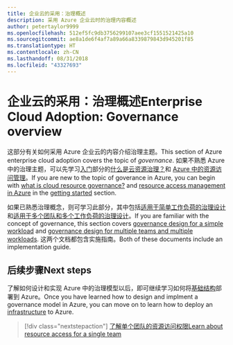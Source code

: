 ```yaml
---
title: 企业云的采用：治理概述
description: 采用 Azure 企业云时的治理内容概述
author: petertaylor9999
ms.openlocfilehash: 512ef5fc9db3756299107aee3cf1551521425a10
ms.sourcegitcommit: ae8a1de6f4af7a89a66a8339879843d945201f85
ms.translationtype: HT
ms.contentlocale: zh-CN
ms.lasthandoff: 08/31/2018
ms.locfileid: "43327693"
---
```

# <a name="enterprise-cloud-adoption-governance-overview"></a><span data-ttu-id="ed1cc-103">企业云的采用：治理概述</span><span class="sxs-lookup"><span data-stu-id="ed1cc-103">Enterprise Cloud Adoption: Governance overview</span></span>

<span data-ttu-id="ed1cc-104">这部分有关如何采用 Azure 企业云的内容介绍治理主题。</span><span class="sxs-lookup"><span data-stu-id="ed1cc-104">This section of Azure enterprise cloud adoption covers the topic of *governance*.</span></span> <span data-ttu-id="ed1cc-105">如果不熟悉 Azure 中的治理主题，可以先学习[入门](../getting-started/overview.md)部分的[什么是云资源治理？](../getting-started/what-is-governance.md)和 [Azure 中的资源访问管理](../getting-started/azure-resource-access.md)。</span><span class="sxs-lookup"><span data-stu-id="ed1cc-105">If you are new to the topic of goverance in Azure, you can begin with [what is cloud resource governance?](../getting-started/what-is-governance.md) and [resource access management in Azure](../getting-started/azure-resource-access.md) in the [getting started](../getting-started/overview.md) section.</span></span>

<span data-ttu-id="ed1cc-106">如果已熟悉治理概念，则可学习此部分，其中包括[适用于简单工作负荷的治理设计](governance-single-team.md)和[适用于多个团队和多个工作负荷的治理设计](governance-multiple-teams.md)。</span><span class="sxs-lookup"><span data-stu-id="ed1cc-106">If you are familiar with the concept of governance, this section covers [governance design for a simple workload](governance-single-team.md) and [governance design for multiple teams and multiple workloads](governance-multiple-teams.md).</span></span> <span data-ttu-id="ed1cc-107">这两个文档都包含实施指南。</span><span class="sxs-lookup"><span data-stu-id="ed1cc-107">Both of these documents include an implementation guide.</span></span>

## <a name="next-steps"></a><span data-ttu-id="ed1cc-108">后续步骤</span><span class="sxs-lookup"><span data-stu-id="ed1cc-108">Next steps</span></span>

<span data-ttu-id="ed1cc-109">了解如何设计和实现 Azure 中的治理模型以后，即可继续学习如何将[基础结构](../infrastructure/basic-workload.md)部署到 Azure。</span><span class="sxs-lookup"><span data-stu-id="ed1cc-109">Once you have learned how to design and implment a governance model in Azure, you can move on to learn how to deploy an [infrastructure](../infrastructure/basic-workload.md) to Azure.</span></span>

> [!div class="nextstepaction"]
> [<span data-ttu-id="ed1cc-110">了解单个团队的资源访问权限</span><span class="sxs-lookup"><span data-stu-id="ed1cc-110">Learn about resource access for a single team</span></span>](governance-single-team.md)